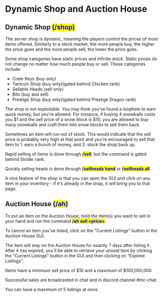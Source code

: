# Dynamic Shop and Auction House

## Dynamic Shop <mark style="color:blue;">**(/shop)**</mark>

The server shop is dynamic, meaning the players control the prices of most items offered. Similarly to a stock market, the more people buy, the higher the price goes and the more people sell, the lower the price goes.

Some shop categories have static prices and infinite stock. Static prices do not change no matter how much people buy or sell. These categories include:

* Crate Keys (buy only)
* Tantrum Shop (buy only)(gated behind Chicken rank)
* Sellable Heads (sell only)
* Bits (buy and sell)
* Prestige Shop (buy only)(gated behind Prestige Dragon rank)

The shop is not exploitable. You may think you've found a loophole to earn quick money, but you're allowed. For instance, if buying 4 snowballs costs you $1 and the sell price of a snow block is $10, you are allowed to buy many snowballs and craft them into snow blocks to sell them back.

Sometimes an item will run out of stock. This would indicate that the sell price is probably very high at that point and you're encouraged to sell that item to 1. earn a bunch of money, and 2. stock the shop back up.

Rapid selling of items is done through <mark style="color:blue;">**/sell**</mark>, but the command is gated behind Strider rank.

Quickly selling heads is done through <mark style="color:blue;">**/sellheads hand**</mark> or <mark style="color:blue;">**/sellheads all**</mark>.&#x20;

A nice feature of the shop is that you can open the GUI and click on any item in your inventory - if it's already in the shop, it will bring you to that page.

## Auction House <mark style="color:blue;">**(/ah)**</mark>

To put an item on the Auction House, hold the item(s) you want to sell in your hand and run the command <mark style="color:blue;">**/ah sell \<price>**</mark>. &#x20;

To cancel an item you've listed, click on the "Current Listings" button in the Auction House GUI.

The item will stay on the Auction House for exactly 7 days after listing it. After it has expired, you'll be able to retrieve your unsold item by clicking the "Current Listings" button in the GUI and then clicking on "Expired Listings".

Items have a minimum sell price of $10 and a maximum of $100,000,000.

Successful sales are broadcasted in chat and in discord channel #mc-chat.&#x20;

You can have a maximum of 5 listings at once.
